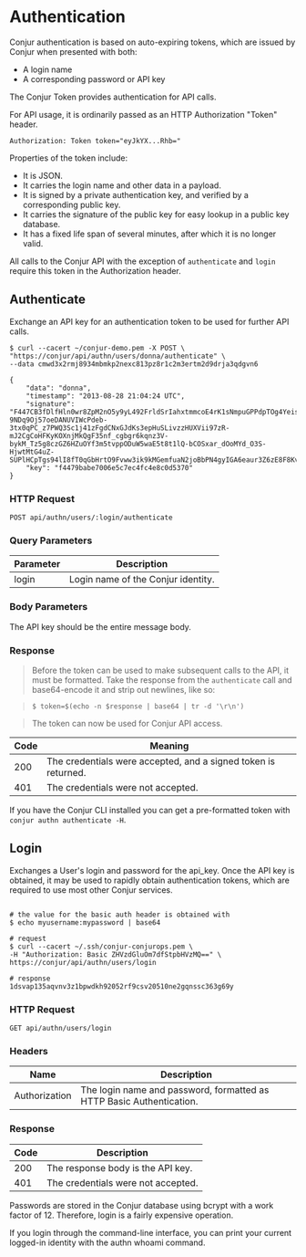 # Authentication

Conjur authentication is based on auto-expiring tokens, which are issued by Conjur when presented with both:

* A login name
* A corresponding password or API key

The Conjur Token provides authentication for API calls.

For API usage, it is ordinarily passed as an HTTP Authorization "Token" header.

`Authorization: Token token="eyJkYX...Rhb="`

Properties of the token include:

* It is JSON.
* It carries the login name and other data in a payload.
* It is signed by a private authentication key, and verified by a corresponding public key.
* It carries the signature of the public key for easy lookup in a public key database.
* It has a fixed life span of several minutes, after which it is no longer valid.

<aside class="notice">
All calls to the Conjur API with the exception of <code>authenticate</code> and <code>login</code>
require this token in the Authorization header.
</aside>

## Authenticate

Exchange an API key for an authentication token to be used for further API calls.

```shell
$ curl --cacert ~/conjur-demo.pem -X POST \
"https://conjur/api/authn/users/donna/authenticate" \
--data cmwd3x2rmj8934mbmkp2nexc813pz8r1c2m3ertm2d9drja3qdgvn6

{
    "data": "donna",
    "timestamp": "2013-08-28 21:04:24 UTC",
    "signature": "F447CB3fDlfHln0wr8ZpM2nO5y9yL492FrldSrIahxtmmcoE4rK1sNmpuGPPdpTOg4YeisSNRZdC7b90KB-9NDq9Oj57oeDANUVIWcPdeb-3tx0qPC_z7PWQ3Sc1j41zFgdCNxGJdKs3epHuSLivzzHUXVii97zR-mJ2CgCoHFKyKOXnjMkQgF35nf_cgbgr6kqnz3V-bykM_Tz5g8czGZ6HZuOYf3m5tvppODuW5waE5t8t1lQ-bCOSxar_dOoMYd_O3S-HjwtMtG4uZ-SUPlHCpTgs94lI8fT0qGbHrtO9Fvww3ik9kMGemfuaN2joBbPN4gyIGA6eaur3Z6zE8F8KvlGAD7M8NuT4Fh4_1oAJKLovfyzO_uaqxcAT1qsK",
    "key": "f4479babe7006e5c7ec4fc4e8c0d5370"
}
```

### HTTP Request

`POST api/authn/users/:login/authenticate`

### Query Parameters

Parameter | Description
--------- | -----------
login | Login name of the Conjur identity.

### Body Parameters

The API key should be the entire message body.

### Response

> Before the token can be used to make subsequent calls to the API, it must be formatted.
>Take the response from the `authenticate` call and base64-encode it and strip out newlines, like so:

> `$ token=$(echo -n $response | base64 | tr -d '\r\n')`

> The token can now be used for Conjur API access.

Code | Meaning
---- | -----------
200  | The credentials were accepted, and a signed token is returned.
401  | The credentials were not accepted.

<aside class="notice">
If you have the Conjur CLI installed you can get a pre-formatted token with <code>conjur authn authenticate -H</code>.
</aside>

## Login

Exchanges a User's login and password for the api_key.
Once the API key is obtained, it may be used to rapidly obtain authentication tokens,
which are required to use most other Conjur services.

```shell

# the value for the basic auth header is obtained with
$ echo myusername:mypassword | base64

# request
$ curl --cacert ~/.ssh/conjur-conjurops.pem \
-H "Authorization: Basic ZHVzdGluOm7dfStpbHVzMQ==" \
https://conjur/api/authn/users/login

# response
1dsvap135aqvnv3z1bpwdkh92052rf9csv20510ne2gqnssc363g69y
```

### HTTP Request

`GET api/authn/users/login`

### Headers

Name | Description
---- | -----------
Authorization  | The login name and password, formatted as HTTP Basic Authentication.

### Response

Code | Description
---- | -----------
200  | The response body is the API key.
401  | The credentials were not accepted.

Passwords are stored in the Conjur database using bcrypt with a work factor of 12. Therefore, login is a fairly expensive operation.

<aside class="notice">
If you login through the command-line interface, you can print your current logged-in identity with the authn whoami command.
</aside>